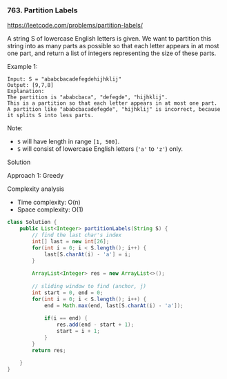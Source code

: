 ### 763. Partition Labels

https://leetcode.com/problems/partition-labels/

A string S of lowercase English letters is given. We want to partition this string into as many parts as possible so that each letter appears in at most one part, and return a list of integers representing the size of these parts.

 

Example 1:
```
Input: S = "ababcbacadefegdehijhklij"
Output: [9,7,8]
Explanation:
The partition is "ababcbaca", "defegde", "hijhklij".
This is a partition so that each letter appears in at most one part.
A partition like "ababcbacadefegde", "hijhklij" is incorrect, because it splits S into less parts.
``` 

Note:

- `S` will have length in range `[1, 500]`.
- `S` will consist of lowercase English letters (`'a'` to `'z'`) only.

Solution

Approach 1: Greedy

Complexity analysis
- Time complexity: O(n)
- Space complexity: O(1)

```java
class Solution {
    public List<Integer> partitionLabels(String S) {
        // find the last char's index
        int[] last = new int[26];
        for(int i = 0; i < S.length(); i++) {
            last[S.charAt(i) - 'a'] = i;
        }
        
        ArrayList<Integer> res = new ArrayList<>();
        
        // sliding window to find (anchor, j)
        int start = 0, end = 0;
        for(int i = 0; i < S.length(); i++) {
            end = Math.max(end, last[S.charAt(i) - 'a']);
            
            if(i == end) {
                res.add(end - start + 1);
                start = i + 1;
            }
        }
        return res;

    }
}
```